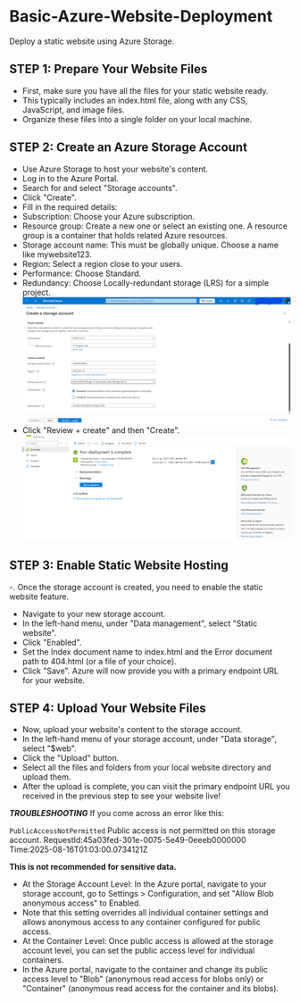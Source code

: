 # Basic-Azure-Website-Deployment
Deploy a static website using  Azure Storage.


## STEP 1: Prepare Your Website Files
- First, make sure you have all the files for your static website ready. 
- This typically includes an index.html file, along with any CSS, JavaScript, and image files. 
- Organize these files into a single folder on your local machine.  

## STEP 2: Create an Azure Storage Account
- Use Azure Storage to host your website's content.
- Log in to the Azure Portal.
- Search for and select "Storage accounts".
- Click "Create".
- Fill in the required details:
- Subscription: Choose your Azure subscription.
- Resource group: Create a new one or select an existing one. A resource group is a container that holds related Azure resources.
- Storage account name: This must be globally unique. Choose a name like mywebsite123.
- Region: Select a region close to your users.
- Performance: Choose Standard.
- Redundancy: Choose Locally-redundant storage (LRS) for a simple project.
![image alt](images/createAstorageAccount1.png)
- Click "Review + create" and then "Create".
![image alt](images/deploymentComplete.png)



## STEP 3: Enable Static Website Hosting
-. Once the storage account is created, you need to enable the static website feature.
- Navigate to your new storage account.
- In the left-hand menu, under "Data management", select "Static website".
- Click "Enabled".
- Set the Index document name to index.html and the Error document path to 404.html (or a file of your choice).
- Click "Save". Azure will now provide you with a primary endpoint URL for your website.

## STEP 4: Upload Your Website Files
- Now, upload your website's content to the storage account.
- In the left-hand menu of your storage account, under "Data storage", select "$web".
- Click the "Upload" button.
- Select all the files and folders from your local website directory and upload them.
- After the upload is complete, you can visit the primary endpoint URL you received in the previous step to see your website live!

***TROUBLESHOOTING***
If you come across an error like this:

<Error>
<Code>PublicAccessNotPermitted</Code>
<Message>Public access is not permitted on this storage account. RequestId:45a03fed-301e-0075-5e49-0eeeb0000000 Time:2025-08-16T01:03:00.0734121Z</Message>
</Error>

**This is not recommended for sensitive data.**
- At the Storage Account Level: In the Azure portal, navigate to your storage account, go to Settings > Configuration, and set "Allow Blob anonymous access" to Enabled. 
- Note that this setting overrides all individual container settings and allows anonymous access to any container configured for public access.
- At the Container Level: Once public access is allowed at the storage account level, you can set the public access level for individual containers.
- In the Azure portal, navigate to the container and change its public access level to "Blob" (anonymous read access for blobs only) or "Container" (anonymous read access for the container and its blobs).
